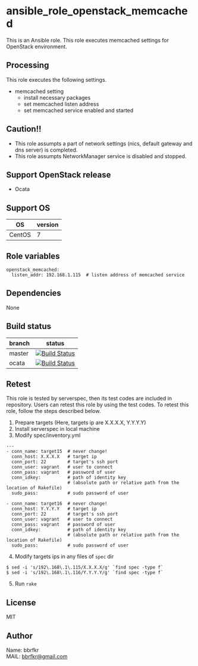 # ansible_role_openstack_memcached

This is an Ansible role. This role executes memcached settings for OpenStack environment.

## Processing
This role executes the following settings.

* memcached setting
  * install necessary packages
  * set memcached listen address
  * set memcached service enabled and started

## Caution!!
* This role assumpts a part of network settings (nics, default gateway and dns server) is completed.
* This role assumpts NetworkManager service is disabled and stopped.

## Support OpenStack release
* Ocata

## Support OS

| OS | version |
|----|---------|
|CentOS|7|

## Role variables
```
openstack_memcached:
  listen_addr: 192.168.1.115  # listen address of memcached service
```

## Dependencies
None

## Build status
|branch|status|
|------|------|
|master|[![Build Status](http://jenkins.bbrfkr.mydns.jp:8088/job/ansible_role_openstack_memcached_master/badge/icon)](http://jenkins.bbrfkr.mydns.jp:8088/job/ansible_role_openstack_memcached_master/)|
|ocata |[![Build Status](http://jenkins.bbrfkr.mydns.jp:8088/job/ansible_role_openstack_memcached_ocata/badge/icon)](http://jenkins.bbrfkr.mydns.jp:8088/job/ansible_role_openstack_memcached_ocata/)|

## Retest
This role is tested by serverspec, then its test codes are included in repository. Users can retest this role by using the test codes. To retest this role, follow the steps described below.

1. Prepare targets (Here, targets ip are X.X.X.X, Y.Y.Y.Y)
2. Install serverspec in local machine
3. Modify spec/inventory.yml
```
---
- conn_name: target15  # never change!
  conn_host: X.X.X.X   # target ip
  conn_port: 22        # target's ssh port
  conn_user: vagrant   # user to connect
  conn_pass: vagrant   # password of user
  conn_idkey:          # path of identity key 
                       # (absolute path or relative path from the location of Rakefile)
  sudo_pass:           # sudo password of user

- conn_name: target16  # never change!
  conn_host: Y.Y.Y.Y   # target ip
  conn_port: 22        # target's ssh port
  conn_user: vagrant   # user to connect
  conn_pass: vagrant   # password of user
  conn_idkey:          # path of identity key
                       # (absolute path or relative path from the location of Rakefile)
  sudo_pass:           # sudo password of user
```
4. Modify targets ips in any files of `spec` dir
```
$ sed -i 's/192\.168\.1\.115/X.X.X.X/g' `find spec -type f`
$ sed -i 's/192\.168\.1\.116/Y.Y.Y.Y/g' `find spec -type f`
```

5. Run `rake`

## License
MIT

## Author
Name: bbrfkr  
MAIL: bbrfkr@gmail.com

